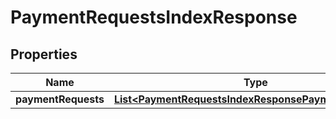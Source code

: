 

# PaymentRequestsIndexResponse


## Properties

Name | Type | Description | Notes
------------ | ------------- | ------------- | -------------
**paymentRequests** | [**List&lt;PaymentRequestsIndexResponsePaymentRequests&gt;**](PaymentRequestsIndexResponsePaymentRequests.md) |  | 




